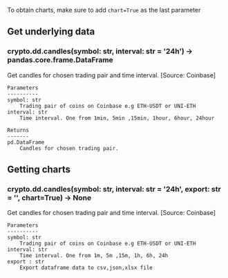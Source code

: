 To obtain charts, make sure to add `chart=True` as the last parameter

## Get underlying data 
### crypto.dd.candles(symbol: str, interval: str = '24h') -> pandas.core.frame.DataFrame

Get candles for chosen trading pair and time interval. [Source: Coinbase]

    Parameters
    ----------
    symbol: str
        Trading pair of coins on Coinbase e.g ETH-USDT or UNI-ETH
    interval: str
        Time interval. One from 1min, 5min ,15min, 1hour, 6hour, 24hour

    Returns
    -------
    pd.DataFrame
        Candles for chosen trading pair.

## Getting charts 
### crypto.dd.candles(symbol: str, interval: str = '24h', export: str = '', chart=True) -> None

Get candles for chosen trading pair and time interval. [Source: Coinbase]

    Parameters
    ----------
    symbol: str
        Trading pair of coins on Coinbase e.g ETH-USDT or UNI-ETH
    interval: str
        Time interval. One from 1m, 5m ,15m, 1h, 6h, 24h
    export : str
        Export dataframe data to csv,json,xlsx file
